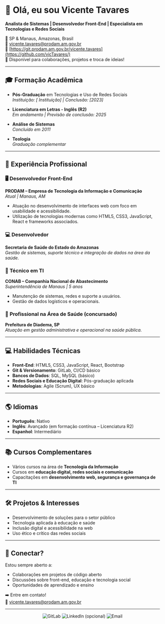 # 👋 Olá, eu sou Vicente Tavares

**Analista de Sistemas | Desenvolvedor Front-End | Especialista em Tecnologias e Redes Sociais**

📍 SP & Manaus, Amazonas, Brasil  
📧 [vicente.tavares@prodam.am.gov.br](mailto:victavares@hotmail.com)  
🔗 [https://git.prodam.am.gov.br/vicente.tavares](https://github.com/vicTavares/)  
💬 Disponível para colaborações, projetos e troca de ideias!

---

## 🎓 Formação Acadêmica

- **Pós-Graduação** em Tecnologias e Uso de Redes Sociais  
  *Instituição: [ Instituição] | Conclusão: [2023]*

- **Licenciatura em Letras - Inglês (R2)**  
  *Em andamento | Previsão de conclusão: 2025*

- **Análise de Sistemas**  
  *Concluído em 2011*

- **Teologia**  
  *Graduação complementar*

---

## 💼 Experiência Profissional

### 🖥️ **Desenvolvedor Front-End**  
**PRODAM – Empresa de Tecnologia da Informação e Comunicação**  
*Atual | Manaus, AM*  
- Atuação no desenvolvimento de interfaces web com foco em usabilidade e acessibilidade.
- Utilização de tecnologias modernas como HTML5, CSS3, JavaScript, React e frameworks associados.

### 💻 **Desenvolvedor**  
**Secretaria de Saúde do Estado do Amazonas**  
*Gestão de sistemas, suporte técnico e integração de dados na área da saúde.*

### 🌾 **Técnico em TI**  
**CONAB – Companhia Nacional de Abastecimento**  
*Superintendência de Manaus | 5 anos*  
- Manutenção de sistemas, redes e suporte a usuários.
- Gestão de dados logísticos e operacionais.

### 🏥 **Profissional na Área de Saúde (concursado)**  
**Prefeitura de Diadema, SP**  
*Atuação em gestão administrativa e operacional na saúde pública.*

---

## 💻 Habilidades Técnicas

- **Front-End**: HTML5, CSS3, JavaScript, React, Bootstrap
- **Git & Versionamento**: GitLab, CI/CD básico
- **Bancos de Dados**: SQL, MySQL (básico)
- **Redes Sociais e Educação Digital**: Pós-graduação aplicada
- **Metodologias**: Agile (Scrum), UX básico

---

## 🌎 Idiomas

- **Português**: Nativo  
- **Inglês**: Avançado (em formação contínua – Licenciatura R2)  
- **Espanhol**: Intermediário

---

## 📚 Cursos Complementares

- Vários cursos na área de **Tecnologia da Informação**
- Cursos em **educação digital, redes sociais e comunicação**
- Capacitações em **desenvolvimento web, segurança e governança de TI**

---

## 🛠️ Projetos & Interesses

- Desenvolvimento de soluções para o setor público  
- Tecnologia aplicada à educação e saúde  
- Inclusão digital e acessibilidade na web  
- Uso ético e crítico das redes sociais

---

## 🤝  Conectar?

Estou sempre aberto a:
- Colaborações em projetos de código aberto
- Discussões sobre front-end, educação e tecnologia social
- Oportunidades de aprendizado e ensino

➡️ Entre em contato!  
📧 [vicente.tavares@prodam.am.gov.br](mailto:victavares@hotmail.com)

---

<div align="center">
  <img src="https://img.shields.io/badge/Perfil-GitLab-blue?logo=gitlab" alt="GitLab">
  <img src="https://img.shields.io/badge/-LinkedIn-blue?logo=linkedin&color=blue" alt="LinkedIn (opcional)">
  <img src="https://img.shields.io/badge/-Email-red?logo=gmail" alt="Email">
</div>
